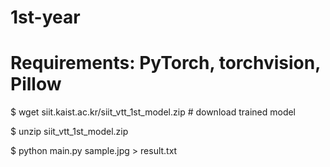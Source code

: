 # 1st-year

# Requirements: PyTorch, torchvision, Pillow

$ wget siit.kaist.ac.kr/siit_vtt_1st_model.zip # download trained model

$ unzip siit_vtt_1st_model.zip

$ python main.py sample.jpg > result.txt
